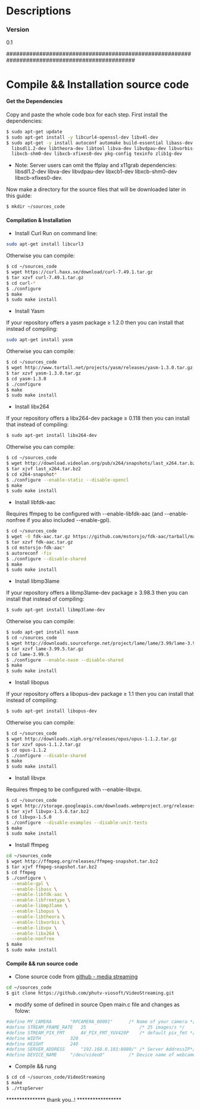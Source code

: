 # Descriptions

### Version
0.1


###############################################################################################
# Compile && Installation source code

#### Get the Dependencies
Copy and paste the whole code box for each step. First install the dependencies:
```sh
$ sudo apt-get update
$ sudo apt-get install -y libcurl4-openssl-dev libv4l-dev 
$ sudo apt-get -y install autoconf automake build-essential libass-dev libfreetype6-dev \
  libsdl1.2-dev libtheora-dev libtool libva-dev libvdpau-dev libvorbis-dev libxcb1-dev \
  libxcb-shm0-dev libxcb-xfixes0-dev pkg-config texinfo zlib1g-dev
```
* Note: Server users can omit the ffplay and x11grab dependencies: libsdl1.2-dev libva-dev libvdpau-dev libxcb1-dev libxcb-shm0-dev libxcb-xfixes0-dev.

Now make a directory for the source files that will be downloaded later in this guide:
```sh
$ mkdir ~/sources_code
```
#### Compilation & Installation
- Install Curl
Run on command line:
```sh
sudo apt-get install libcurl3
```
Otherwise you can compile:
```sh
$ cd ~/sources_code
$ wget https://curl.haxx.se/download/curl-7.49.1.tar.gz
$ tar xzvf curl-7.49.1.tar.gz
$ cd curl-*
$ ./configure
$ make
$ sudo make install
```
- Install Yasm

If your repository offers a yasm package ≥ 1.2.0 then you can install that instead of compiling:
```sh
sudo apt-get install yasm
```
Otherwise you can compile:
```sh
$ cd ~/sources_code
$ wget http://www.tortall.net/projects/yasm/releases/yasm-1.3.0.tar.gz
$ tar xzvf yasm-1.3.0.tar.gz
$ cd yasm-1.3.0
$ ./configure
$ make
$ sudo make install
```
- Install libx264

If your repository offers a libx264-dev package ≥ 0.118 then you can install that instead of compiling:
```sh
$ sudo apt-get install libx264-dev
```
Otherwise you can compile:
```sh
$ cd ~/sources_code
$ wget http://download.videolan.org/pub/x264/snapshots/last_x264.tar.bz2
$ tar xjvf last_x264.tar.bz2
$ cd x264-snapshot*
$ ./configure --enable-static --disable-opencl
$ make
$ sudo make install
```
- Install libfdk-aac

Requires ffmpeg to be configured with --enable-libfdk-aac (and --enable-nonfree if you also included --enable-gpl).
```sh
$ cd ~/sources_code
$ wget -O fdk-aac.tar.gz https://github.com/mstorsjo/fdk-aac/tarball/master
$ tar xzvf fdk-aac.tar.gz
$ cd mstorsjo-fdk-aac*
$ autoreconf -fiv
$ ./configure --disable-shared
$ make
$ sudo make install
```
- Install libmp3lame

If your repository offers a libmp3lame-dev package ≥ 3.98.3 then you can install that instead of compiling:
```sh
$ sudo apt-get install libmp3lame-dev
```
Otherwise you can compile:
```sh
$ sudo apt-get install nasm
$ cd ~/sources_code
$ wget http://downloads.sourceforge.net/project/lame/lame/3.99/lame-3.99.5.tar.gz
$ tar xzvf lame-3.99.5.tar.gz
$ cd lame-3.99.5
$ ./configure --enable-nasm --disable-shared
$ make
$ sudo make install
```
- Install libopus

If your repository offers a libopus-dev package ≥ 1.1 then you can install that instead of compiling:
```sh
$ sudo apt-get install libopus-dev
```
Otherwise you can compile:
```sh
$ cd ~/sources_code
$ wget http://downloads.xiph.org/releases/opus/opus-1.1.2.tar.gz
$ tar xzvf opus-1.1.2.tar.gz
$ cd opus-1.1.2
$ ./configure --disable-shared
$ make
$ sudo make install
```
- Install libvpx

Requires ffmpeg to be configured with --enable-libvpx.
```sh
$ cd ~/sources_code
$ wget http://storage.googleapis.com/downloads.webmproject.org/releases/webm/libvpx-1.5.0.tar.bz2
$ tar xjvf libvpx-1.5.0.tar.bz2
$ cd libvpx-1.5.0
$ ./configure --disable-examples --disable-unit-tests
$ make
$ sudo make install
```
- Install ffmpeg
```sh
cd ~/sources_code
$ wget http://ffmpeg.org/releases/ffmpeg-snapshot.tar.bz2
$ tar xjvf ffmpeg-snapshot.tar.bz2
$ cd ffmpeg
$ ./configure \
  --enable-gpl \
  --enable-libass \
  --enable-libfdk-aac \
  --enable-libfreetype \
  --enable-libmp3lame \
  --enable-libopus \
  --enable-libtheora \
  --enable-libvorbis \
  --enable-libvpx \
  --enable-libx264 \
  --enable-nonfree
$ make
$ sudo make install
```
#### Compile && run source code
- Clone source code from [github - media streaming](https://github.com/phutv-viosoft/VideoStreaming.git)
```sh
cd ~/sources_code
$ git clone https://github.com/phutv-viosoft/VideoStreaming.git
```
- modify some of defined in source
Open main.c file and changes as folow:
```sh
#define MY_CAMERA		"RPCAMERA_00001"      /* Name of your camera */
#define STREAM_FRAME_RATE 	25                    /* 25 images/s */
#define STREAM_PIX_FMT    	AV_PIX_FMT_YUV420P    /* default pix_fmt */
#define WIDTH			320
#define HEIGHT			240
#define SERVER_ADDRESS		"192.168.0.103:8080/" /* Server AddressIP*/
#define DEVICE_NAME		"/dev/video0"         /* Device name of webcame*/
```
- Compile && rung
```sh
$ cd cd ~/sources_code/VideoStreaming
$ make
$ ./rtspServer
```
*************** thank you..! *****************
